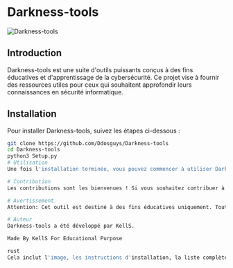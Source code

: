 # Darkness-tools

![Darkness-tools](https://error-redtiger.rf.gd/image/p.png)

## Introduction

Darkness-tools est une suite d'outils puissants conçus à des fins éducatives et d'apprentissage de la cybersécurité. Ce projet vise à fournir des ressources utiles pour ceux qui souhaitent approfondir leurs connaissances en sécurité informatique.

## Installation

Pour installer Darkness-tools, suivez les étapes ci-dessous :

```bash
git clone https://github.com/Ddosguys/Darkness-tools
cd Darkness-tools
python3 Setup.py
# Utilisation
Une fois l'installation terminée, vous pouvez commencer à utiliser Darkness-tools pour vos projets éducatifs et de recherche. Assurez-vous de bien comprendre les implications légales et éthiques de l'utilisation de ces outils.

# Contribution
Les contributions sont les bienvenues ! Si vous souhaitez contribuer à ce projet, veuillez soumettre une pull request ou ouvrir une issue pour discuter des modifications que vous proposez.

# Avertissement
Attention: Cet outil est destiné à des fins éducatives uniquement. Toute utilisation abusive de Darkness-tools pour des activités illégales est strictement interdite. Utilisez cet outil de manière responsable et éthique.

# Auteur
Darkness-tools a été développé par KellS.

Made By KellS For Educational Purpose

rust
Cela inclut l'image, les instructions d'installation, la liste complète des options du menu, les instructions d'utilisation, les informations sur la contribution, un avertissement légal et des informations sur l'auteur.
